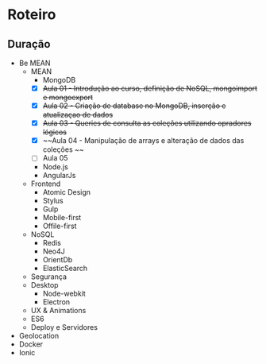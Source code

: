 # Roteiro

## Duração
- Be MEAN
    + MEAN
        * MongoDB
        - [x] ~~Aula 01 - Introdução ao curso, definição de NoSQL, mongoimport e mongoexport~~
        - [x] ~~Aula 02 - Criação de database no MongoDB, inserção e atualizaçao de dados~~
        - [x] ~~Aula 03 - Queries de consulta as coleções utilizando opradores lógicos~~
        - [x] ~~Aula 04 - Manipulação de arrays e alteração de dados das coleções ~~
        - [ ] Aula 05
        * Node.js
        * AngularJs
    + Frontend
        * Atomic Design
        * Stylus
        * Gulp
        * Mobile-first
        * Offile-first
    + NoSQL
        * Redis
        * Neo4J
        * OrientDb
        * ElasticSearch
    + Segurança
    + Desktop
        * Node-webkit
        * Electron
    + UX & Animations
    + ES6
    + Deploy e Servidores
- Geolocation
- Docker
- Ionic
